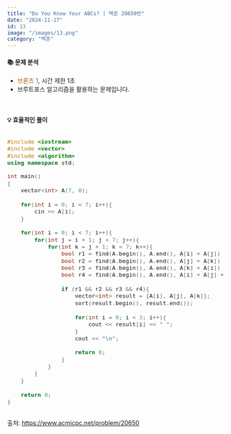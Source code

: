 ```yaml
---
title: "Do You Know Your ABCs? | 백준 20650번"
date: "2024-11-27"
id: 13
image: "/images/13.png"
category: "백준"
---
```

<h4><strong>📚 문제 분석</strong></h4>

- <stong style="color:#ad5600">브론즈 1</stong>, 시간 제한 1초
- 브루트포스 알고리즘을 활용하는 문제입니다.

<style>
  .code-block {
    font-family: 'jetbrains-mono-regular', monospace;
    font-size: 1.1em;
    overflow-x: auto;
  }
</style>
<br/>

<h4><strong>💡 효율적인 풀이</strong></h4>

<div class="code-block">

```c++
#include <iostream>
#include <vector>
#include <algorithm>
using namespace std;

int main()
{
    vector<int> A(7, 0);
    
    for(int i = 0; i < 7; i++){
        cin >> A[i];
    }
    
    for(int i = 0; i < 7; i++){
        for(int j = i + 1; j < 7; j++){
            for(int k = j + 1; k < 7; k++){
                bool r1 = find(A.begin(), A.end(), A[i] + A[j]) != A.end();
                bool r2 = find(A.begin(), A.end(), A[j] + A[k]) != A.end();
                bool r3 = find(A.begin(), A.end(), A[k] + A[i]) != A.end();
                bool r4 = find(A.begin(), A.end(), A[i] + A[j] + A[k]) != A.end();
                
                if (r1 && r2 && r3 && r4){
                    vector<int> result = {A[i], A[j], A[k]};
                    sort(result.begin(), result.end());
                    
                    for(int i = 0; i < 3; i++){
                        cout << result[i] << " ";
                    }
                    cout << "\n";
                    
                    return 0;
                }
            }
        }
    }
    
    return 0;
}
```
</div>

출처: https://www.acmicpc.net/problem/20650